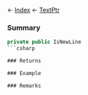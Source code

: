 ← [Index](Api-Index) ← [TextPtr](VRage.Game.ModAPI.Ingame.Utilities.TextPtr)

### Summary

```csharp
private public IsNewLine
```csharp

### Returns

### Example

### Remarks

